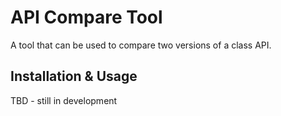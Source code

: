 # API Compare Tool

A tool that can be used to compare two versions of a class API.

## Installation & Usage 

TBD - still in development
